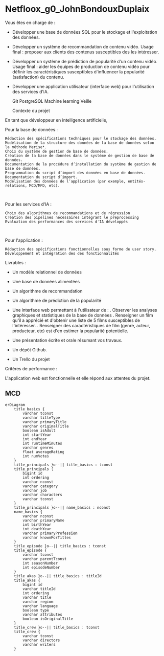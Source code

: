 # Netfloox_g0_JohnBondouxDuplaix

Vous êtes en charge de :
- Développer une base de données SQL pour le stockage et l'exploitation des données.
- Développer un système de recommandation de contenu vidéo. Usage final : proposer aux clients des contenus susceptibles des les intéresser.
- Développer un système de prédiction de popularité d'un contenu vidéo. Usage final : aider les équipes de production de contenu vidéo pour définir les caractéristiques susceptibles d'influencer la popularité (satisfaction) du contenu.
- Développer une application utilisateur (interface web) pour l'utilisation des services d'IA.

    Git
    PostgreSQL
    Machine learning
    Veille

  Contexte du projet

En tant que développeur en intelligence artificielle,

Pour la base de données :

    Rédaction des spécifications techniques pour le stockage des données.
    Modélisation de la structure des données de la base de données selon la méthode Merise*.
    Choix du système de gestion de base de données.
    Création de la base de données dans le système de gestion de base de données.
    Documentation de la procédure d’installation du système de gestion de base de données.
    Programmation du script d’import des données en base de données.
    Documentation du script d’import.
    Modélisation des données de l’application (par exemple, entités-relations, MCD/MPD, etc).

​

Pour les services d'IA :

    Choix des algorithmes de recommandations et de régression
    Création des pipelines nécessaires intégrant le preprocessing
    Evaluation des performances des services d'IA développés

​

Pour l'application :

    Rédaction des spécifications fonctionnelles sous forme de user story.
    Développement et intégration des des fonctionnalités

Livrables :

- Un modèle relationnel de données
- Une base de données alimentées
- Un algorithme de recommandation
- Un algorithme de prédiction de la popularité
- Une interface web permettant à l'utilisateur de :
. Observer les analyses graphiques et statistiques de la base de données
. Renseigner un film qu'il a apprécié et d'obtenir une liste de 5 films susceptibles de l'intéresser.
. Renseigner des caractéristiques de film (genre, acteur, producteur, etc) est d'en estimer la popularité potentielle.

- Une présentation écrite et orale résumant vos travaux.
- Un dépôt Github.
- Un Trello du projet

Critères de performance : 

L'application web est fonctionnelle et elle répond aux attentes du projet.


## MCD

```mermaid
erDiagram
    title_basics {
        varchar tconst
        varchar titleType
        varchar primaryTitle
        varchar originalTitle
        boolean isAdult
        int startYear
        int endYear
        int runtimeMinutes
        varchar genres
        float averageRating
        int numVotes
    }
    title_principals }o--|| title_basics : tconst
    title_principals {
        bigint id
        int ordering
        varchar nconst
        varchar category
        varchar job
        varchar characters
        varchar tconst
    }
    title_principals }o--|| name_basics : nconst
    name_basics {
        varchar nconst
        varchar primaryName
        int birthYear
        int deathYear
        varchar primaryProfession
        varchar knownForTitles
    }
    title_episode }o--|| title_basics : tconst
    title_episode {
        varchar tconst
        varchar parentTconst
        int seasonNumber
        int episodeNumber
    }
    title_akas }o--|| title_basics : titleId
    title_akas {
        bigint id
        varchar titleId
        int ordering
        varchar title
        varchar region
        varchar language
        boolean type
        varchar attributes
        boolean isOriginalTitle
    }
    title_crew }o--|| title_basics : tconst
    title_crew {
        varchar tconst
        varchar directors
        varchar writers
    }

```